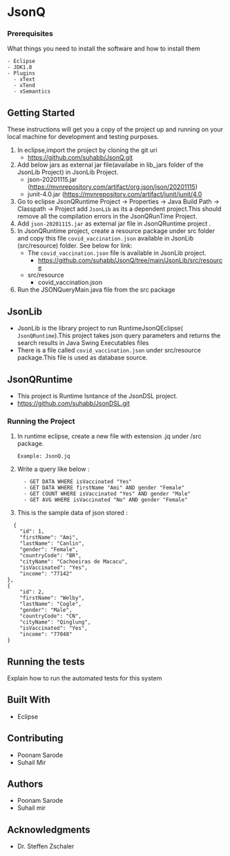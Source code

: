 # JsonQ

### Prerequisites

What things you need to install the software and how to install them

```
- Eclipse
- JDK1.8
- Plugins
  - xText
  - xTend
  - xSemantics    
```

## Getting Started

These instructions will get you a copy of the project up and running on your local machine for development and testing purposes. 

1. In eclipse,import the project by cloning the git uri
      - https://github.com/suhabb/JsonQ.git
2. Add below jars as external jar file(availabe in lib_jars folder of the JsonLib Project) in JsonLib Project.
    - json-20201115.jar (https://mvnrepository.com/artifact/org.json/json/20201115)
    - junit-4.0.jar (https://mvnrepository.com/artifact/junit/junit/4.0
3. Go to eclipse JsonQRuntime Project -> Properties -> Java Build Path -> Classpath -> Project add `JsonLib` as its a dependent project.This should remove all the compilation errors in the JsonQRunTime Project.
4. Add ``json-20201115.jar`` as external jar file in JsonQRuntime project .
5.  In JsonQRuntime project, create a resource package under src folder and copy this file ``covid_vaccination.json`` available in JsonLib (src/resource) folder. See below for link:
      - The ``covid_vaccination.json`` file is available in JsonLib project.
        - https://github.com/suhabb/JsonQ/tree/main/JsonLib/src/resource
      - src/resource
        - covid_vaccination.json
  6. Run the JSONQueryMain.java file from the src package
  
## JsonLib
  - JsonLib is the library project to run RuntimeJsonQEclipse( ``JsonQRuntime``).This project takes json query parameters and returns the search results in Java Swing Executables files
  - There is a file called ``covid_vaccination.json`` under src/resource package.This file is used as database source.
 
## JsonQRuntime
  - This project is Runtime Isntance of the JsonDSL project.
  - https://github.com/suhabb/JsonDSL.git
     
### Running the Project

1. In runtime eclipse, create a  new file with extension .jq under /src package.
    ```
    Example: JsonQ.jq
    ```
3. Write a query like below :
    ```
      - GET DATA WHERE isVaccinated "Yes"
      - GET DATA WHERE firstName "Ami" AND gender "Female"
      - GET COUNT WHERE isVaccinated "Yes" AND gender "Male"
      - GET AVG WHERE isVaccinated "No" AND gender "Female"
    ```
    
4. This is the sample data of json stored : 
  ```
    {
      "id": 1,
      "firstName": "Ami",
      "lastName": "Canlin",
      "gender": "Female",
      "countryCode": "BR",
      "cityName": "Cachoeiras de Macacu",
      "isVaccinated": "Yes",
      "income": "77142"
},
{
      "id": 2,
      "firstName": "Welby",
      "lastName": "Cogle",
      "gender": "Male",
      "countryCode": "CN",
      "cityName": "Qinglung",
      "isVaccinated": "Yes",
      "income": "77048"
  }
  ```
    

## Running the tests

Explain how to run the automated tests for this system


## Built With

* Eclipse 

## Contributing

 - Poonam Sarode
 - Suhail Mir


## Authors

* Poonam Sarode
* Suhail mir

## Acknowledgments

* Dr. Steffen Zschaler

